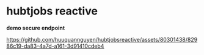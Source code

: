 # hubtjobs reactive

**demo secure endpoint**


https://github.com/huuquannguyen/hubtjobsreactive/assets/80301438/82986c19-da83-4a7d-a161-3d91410cdeb4

